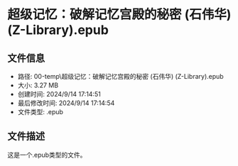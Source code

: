 ﻿# 超级记忆：破解记忆宫殿的秘密 (石伟华) (Z-Library).epub

## 文件信息
- 路径: 00-temp\超级记忆：破解记忆宫殿的秘密 (石伟华) (Z-Library).epub
- 大小: 3.27 MB
- 创建时间: 2024/9/14 17:14:51
- 最后修改时间: 2024/9/14 17:14:54
- 文件类型: .epub

## 文件描述
这是一个.epub类型的文件。


